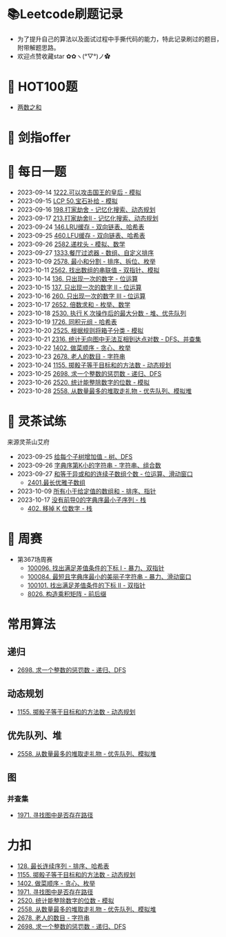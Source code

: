 # 📚Leetcode刷题记录

* 为了提升自己的算法以及面试过程中手撕代码的能力，特此记录刷过的题目，附带解题思路。
* 欢迎点赞收藏star ✿✿ヽ(°▽°)ノ✿

# 🚀 HOT100题

* [两数之和](https://leetcode.cn/problems/two-sum/?envType=study-plan-v2&envId=top-100-liked)

# 🚀 剑指offer

# 🚀 每日一题

* 2023-09-14 [1222.可以攻击国王的皇后 - 模拟](https://leetcode.cn/problems/queens-that-can-attack-the-king/)
* 2023-09-15 [LCP 50.宝石补给 - 模拟](https://leetcode.cn/problems/WHnhjV/)
* 2023-09-16 [198.打家劫舍 - 记忆化搜索、动态规划](https://leetcode.cn/problems/house-robber/)
* 2023-09-17 [213.打家劫舍II - 记忆化搜索、动态规划](https://leetcode.cn/problems/house-robber-ii)
* 2023-09-24 [146.LRU缓存 - 双向链表、哈希表](https://leetcode.cn/problems/lru-cache/)
* 2023-09-25 [460.LFU缓存 - 双向链表、哈希表](https://leetcode.cn/problems/lfu-cache)
* 2023-09-26 [2582.递枕头 - 模拟、数学](https://leetcode.cn/problems/pass-the-pillow)
* 2023-09-27 [1333.餐厅过滤器 - 数组、自定义排序](https://leetcode.cn/problems/filter-restaurants-by-vegan-friendly-price-and-distance)
* 2023-10-09 [2578. 最小和分割 - 排序、拆位、枚举](https://leetcode.cn/problems/split-with-minimum-sum/)
* 2023-10-11 [2562. 找出数组的串联值 - 双指针、模拟](https://leetcode.cn/problems/find-the-array-concatenation-value)
* 2023-10-14 [136. 只出现一次的数字 - 位运算](https://leetcode.cn/problems/single-number)
* 2023-10-15 [137. 只出现一次的数字 II - 位运算](https://leetcode.cn/problems/single-number-ii)
* 2023-10-16 [260. 只出现一次的数字 III - 位运算](https://leetcode.cn/problems/single-number-iii)
* 2023-10-17 [2652. 倍数求和 - 枚举、数学](https://leetcode.cn/problems/sum-multiples)
* 2023-10-18 [2530. 执行 K 次操作后的最大分数 - 堆、优先队列](https://leetcode.cn/problems/maximal-score-after-applying-k-operations)
* 2023-10-19 [1726. 同积元组 - 哈希表](https://leetcode.cn/problems/tuple-with-same-product)
* 2023-10-20 [2525. 根据规则将箱子分类 - 模拟](https://leetcode.cn/problems/categorize-box-according-to-criteria/)
* 2023-10-21 [2316. 统计无向图中无法互相到达点对数 - DFS、并查集](https://leetcode.cn/problems/count-unreachable-pairs-of-nodes-in-an-undirected-graph)
* 2023-10-22 [1402. 做菜顺序 - 贪心、枚举](https://leetcode.cn/problems/reducing-dishes)
* 2023-10-23 [2678. 老人的数目 - 字符串](https://leetcode.cn/problems/number-of-senior-citizens)
* 2023-10-24 [1155. 掷骰子等于目标和的方法数 - 动态规划](https://leetcode.cn/problems/number-of-dice-rolls-with-target-sum)
* 2023-10-25 [2698. 求一个整数的惩罚数 - 递归、DFS](https://leetcode.cn/problems/find-the-punishment-number-of-an-integer)
* 2023-10-26 [2520. 统计能整除数字的位数 - 模拟](https://leetcode.cn/problems/count-the-digits-that-divide-a-number)
* 2023-10-28 [2558. 从数量最多的堆取走礼物 - 优先队列、模拟堆](https://leetcode.cn/problems/take-gifts-from-the-richest-pile)

# 🚀 灵茶试练

来源灵茶山艾府

* 2023-09-25 [给每个子树增加值 - 树、DFS](https://atcoder.jp/contests/abc138/tasks/abc138_d)
* 2023-09-26 [字典序第K小的字符串 - 字符串、组合数](https://atcoder.jp/contests/abc202/tasks/abc202_d)
* 2023-09-27 [和等于异或和的连续子数组个数 - 位运算、滑动窗口](https://atcoder.jp/contests/abc098/tasks/arc098_b)
    * [2401.最长优雅子数组](https://leetcode.cn/problems/longest-nice-subarray)
* 2023-10-09 [所有小于给定值的数组和 - 排序、指针](https://atcoder.jp/contests/abc321/tasks/abc321_d)
* 2023-10-17 [没有前导0的字典序最小子序列 - 栈](https://codeforces.com/problemset/problem/1765/N)
    * [402. 移掉 K 位数字 - 栈](https://leetcode.cn/problems/remove-k-digits/)

# 🚀 周赛

* 第367场周赛
    * [100096. 找出满足差值条件的下标 I - 暴力、双指针](https://leetcode.cn/problems/find-indices-with-index-and-value-difference-i/)
    * [100084. 最短且字典序最小的美丽子字符串 - 暴力、滑动窗口](https://leetcode.cn/problems/shortest-and-lexicographically-smallest-beautiful-string/)
    * [100101. 找出满足差值条件的下标 II - 双指针](https://leetcode.cn/problems/find-indices-with-index-and-value-difference-ii/)
    * [8026. 构造乘积矩阵 - 前后缀](https://leetcode.cn/problems/construct-product-matrix/)


# 常用算法 
## 递归
* [2698. 求一个整数的惩罚数 - 递归、DFS](https://leetcode.cn/problems/find-the-punishment-number-of-an-integer)

## 动态规划
* [1155. 掷骰子等于目标和的方法数 - 动态规划](https://leetcode.cn/problems/number-of-dice-rolls-with-target-sum)


## 优先队列、堆
* [2558. 从数量最多的堆取走礼物 - 优先队列、模拟堆](https://leetcode.cn/problems/take-gifts-from-the-richest-pile)


## 图 

### 并查集
* [1971. 寻找图中是否存在路径](https://leetcode.cn/problems/find-if-path-exists-in-graph)


# 力扣
* [128. 最长连续序列 - 排序、哈希表](https://leetcode.cn/problems/longest-consecutive-sequence/)
* [1155. 掷骰子等于目标和的方法数 - 动态规划](https://leetcode.cn/problems/number-of-dice-rolls-with-target-sum)
* [1402. 做菜顺序 - 贪心、枚举](https://leetcode.cn/problems/reducing-dishes)
* [1971. 寻找图中是否存在路径](https://leetcode.cn/problems/find-if-path-exists-in-graph)
* [2520. 统计能整除数字的位数 - 模拟](https://leetcode.cn/problems/count-the-digits-that-divide-a-number)
* [2558. 从数量最多的堆取走礼物 - 优先队列、模拟堆](https://leetcode.cn/problems/take-gifts-from-the-richest-pile)
* [2678. 老人的数目 - 字符串](https://leetcode.cn/problems/number-of-senior-citizens)
* [2698. 求一个整数的惩罚数 - 递归、DFS](https://leetcode.cn/problems/find-the-punishment-number-of-an-integer)

